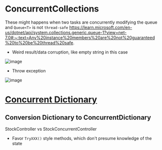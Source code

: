 # ConcurrentCollections

These might happens when two tasks are concurrently modifying the queue and `Queue<T>` is not `thread-safe` 
https://learn.microsoft.com/en-us/dotnet/api/system.collections.generic.queue-1?view=net-7.0#:~:text=Any%20instance%20members%20are%20not%20guaranteed%20to%20be%20thread%20safe.


- Weird result/data corruption, like empty string in this case

![image](https://user-images.githubusercontent.com/42372928/219827540-b93ad708-7f68-41b8-aea8-142a7b0282c2.png)

- Throw exception

![image](https://user-images.githubusercontent.com/42372928/219827556-d3d3b5e8-0a55-4b91-9e2e-14c7bdd3afc5.png)


# [Concurrent Dictionary](  https://github.com/wandysaputra/ConcurrentCollections/blob/29538951e98314248dc87a7f10f22cfb5bc5d7bd/ConcurrentDictionary/ConcurrentDictionary.csproj)
## Conversion Dictionary to ConcurrentDictionary

StockController vs StockConcurrentController

- Favor `TryXXX()` style methods, which don't presume knowledge of the state
